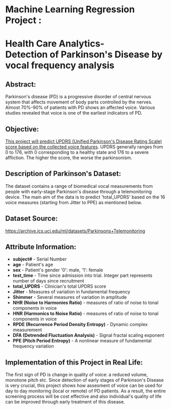 # Machine Learning Regression Project : 
# Health Care Analytics- <br>Detection of Parkinson's Disease by vocal frequency analysis

## Abstract:
Parkinson's disease (PD) is a progressive disorder of central nervous system that affects movement of body parts controlled by the nerves. Almost 70%-90% of patients with PD shows an affected voice. Various studies revealed that voice is one of the earliest indicators of PD. 

## Objective:
<u>This project will predict UPDRS (Unified Parkinson's Disease Rating Scale) score based on the collected voice features</u>. UPDRS generally ranges from 0 to 176, with 0 corresponding to a healthy state and 176 to a severe affliction. The higher the score, the worse the parkinsonism.

## Description of Parkinson's Dataset:
The dataset contains a range of biomedical vocal measurements from people with early-stage Parkinson's disease through a telemonitoring device. The main aim of the data is to predict 'total_UPDRS' based on the 16 voice measures (starting from Jitter to PPE) as mentioned below.

## Dataset Source: 
https://archive.ics.uci.edu/ml/datasets/Parkinsons+Telemonitoring

## Attribute Information:
* **subject#** - Serial Number <br>
* **age** - Patient's age<br>
* **sex** - Patient's gender '0': male, '1': female<br>
* **test_time** - Time since admission into trial. Integer part represents number of days since recruitment<br>
* **total_UPDRS** - Clinician's total UPDRS score<br>
* **Jitter** - Measures of variation in fundamental frequency <br>
* **Shimmer** - Several measures of variation in amplitude <br>
* **NHR (Noise to Harmonies Ratio)** - measures of ratio of noise to tonal components in voice<br>
* **HNR (Harmonics to Noise Ratio)** - measures of ratio of noise to tonal components in voice<br>
* **RPDE (Recurrence Period Density Entropy)** - Dynamic complex measurement<br>
* **DFA (Detrended Fluctuation Analysis)** - Signal fractal scaling exponent<br>
* **PPE (Pitch Period Entropy)** - A nonlinear measure of fundamental frequency variation<br>

## Implementation of this Project in Real Life:
The first sign of PD is change in quality of voice: a reduced volume, monotone pitch etc. Since detection of early stages of Parkinson's Disease is very crucial, this project shows how assesment of voice can be used for day to day monitoring (local or remote) of PD patients. As a result, the entire screening process will be cost effective and also individual's quality of life can be improved through early treatment of this disease.
